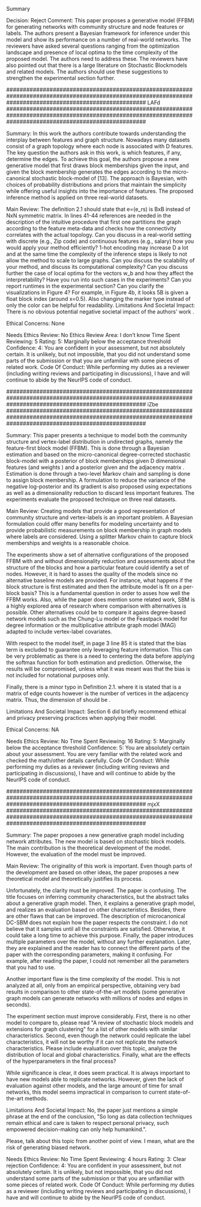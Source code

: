 Summary

Decision: Reject
Comment:
This paper proposes a generative model (FFBM) for generating networks with community structure and node features or labels. The authors present a Bayesian framework for inference under this model and show its performance on a number of real-world networks. The reviewers have asked several questions ranging from the optimization landscape and presence of local optima to the time complexity of the proposed model. The authors need to address these. The reviewers have also pointed out that there is a large literature on Stochastic Blockmodels and related models. The authors should use these suggestions to strengthen the experimental section further.



##########################################################################################################################################################
LAFd
##########################################################################################################################################################

Summary:
In this work the authors contribute towards understanding the interplay between features and graph structure. Nowadays many datasets consist of a graph topology where each node is associated with D features. The key question the authors ask in this work, is which features, if any, determine the edges. To achieve this goal, the authors propose a new generative model that first draws block memberships given the input, and given the block membership generates the edges according to the micro-canonical stochastic block-model of [13]. The approach is Bayesian, with choices of probability distributions and priors that maintain the simplicity while offering useful insights into the importance of features. The proposed inference method is applied on three real-world datasets.

Main Review:
The definition 2.1 should state that e=(e_rs) is BxB instead of NxN symmetric matrix.
In lines 41-44 references are needed in the description of the intuitive procedure that first one partitions the graph according to the feature meta-data and checks how the connectivity correlates with the actual topology.
Can you discuss in a real-world setting with discrete (e.g., Zip code) and continuous features (e.g., salary) how you would apply your method efficiently? 1-hot encoding may increase D a lot and at the same time the complexity of the inference steps is likely to not allow the method to scale to large graphs. Can you discuss the scalability of your method, and discuss its computational complexity?
Can you discuss further the case of local optima for the vectors w_b and how they affect the interpretability? Have you run into such cases in the experiments?
Can you report runtimes in the experimental section?
Can you clarify the visualizations in Figure 4? For example, in Figure 4b, it looks 5B is given a float block index (around x=0.5). Also changing the marker type instead of only the color can be helpful for readability.
Limitations And Societal Impact:
There is no obvious potential negative societal impact of the authors' work .

Ethical Concerns:
None

Needs Ethics Review: No
Ethics Review Area: I don’t know
Time Spent Reviewing: 5
Rating: 5: Marginally below the acceptance threshold
Confidence: 4: You are confident in your assessment, but not absolutely certain. It is unlikely, but not impossible, that you did not understand some parts of the submission or that you are unfamiliar with some pieces of related work.
Code Of Conduct: While performing my duties as a reviewer (including writing reviews and participating in discussions), I have and will continue to abide by the NeurIPS code of conduct.


##########################################################################################################################################################
iZbe
##########################################################################################################################################################


Summary:
This paper presents a technique to model both the community structure and vertex-label distribution in undirected graphs, namely the feature-first block model (FFBM). This is done through a Bayesian estimation and based on the micro-canonical degree-corrected stochastic block-model with a posterior of block memberships  given D dimensional features  (and weights ) and a posterior given  and the adjacency matrix . Estimation is done through a two-level Markov chain and sampling is done to assign block membership. A formulation to reduce the variance of the negative log-posterior  and its gradient is also proposed using expectations as well as a dimensionality reduction to discard less important features. The experiments evaluate the proposed technique on three real datasets.

Main Review:
Creating models that provide a good representation of community structure and vertex-labels is an important problem. A Bayesian formulation could offer many benefits for modeling uncertainty and to provide probabilistic measurements on block membership in graph models where labels are considered. Using a splitter Markov chain to capture block memberships and weights is a reasonable choice.

The experiments show a set of alternative configurations of the proposed FFBM with and without dimensionality reduction and assessments about the structure of the blocks and how a particular feature could identify a set of nodes. However, it is hard to asses the quality of the models since no alternative baseline models are provided. For instance, what happens if the block structure is first estimated and then the attribute model is fit on a per-block basis? This is a fundamental question in order to asses how well the FFBM works. Also, while the paper does mention some related work, SBM is a highly explored area of research where comparison with alternatives is possible. Other alternatives could be to compare it agains degree-based network models such as the Chung-Lu model or the Feastpack model for degree information or the multiplicative attribute graph model (MAG) adapted to include vertex-label covariates.

With respect to the model itself, in page 3 line 85 it is stated that the bias term is excluded to guarantee only leveraging feature information. This can be very problematic as there is a need to centering the data before applying the softmax function for both estimation and prediction. Otherwise, the results will be compromised, unless what it was meant was that the bias is not included for notational purposes only.

Finally, there is a minor typo in Definition 2.1. where it is stated that  is a matrix  of edge counts however  is the number of vertices in the adjacency matrix. Thus, the dimension of  should be .

Limitations And Societal Impact:
Section 6 did briefly recommend ethical and privacy preserving practices when applying their model.

Ethical Concerns:
NA

Needs Ethics Review: No
Time Spent Reviewing: 16
Rating: 5: Marginally below the acceptance threshold
Confidence: 5: You are absolutely certain about your assessment. You are very familiar with the related work and checked the math/other details carefully.
Code Of Conduct: While performing my duties as a reviewer (including writing reviews and participating in discussions), I have and will continue to abide by the NeurIPS code of conduct.


##########################################################################################################################################################
mjxX
##########################################################################################################################################################

Summary:
The paper proposes a new generative graph model including network attributes. The new model is based on stochastic block models. The main contribution is the theoretical development of the model. However, the evaluation of the model must be improved.

Main Review:
The originality of this work is important. Even though parts of the development are based on other ideas, the paper proposes a new theoretical model and theoretically justifies its process.

Unfortunately, the clarity must be improved. The paper is confusing. The title focuses on inferring community characteristics, but the abstract talks about a generative graph model. Then, it explains a generative graph model, and realizes an evaluation based on other characteristics. Besides, there are other flaws that can be improved. The description of microcanonical DC-SBM does not explain how the paper respects the constraint. I do not believe that it samples until all the constraints are satisfied. Otherwise, it could take a long time to achieve this purpose. Finally, the paper introduces multiple parameters over the model, without any further explanation. Later, they are explained and the reader has to connect the different parts of the paper with the corresponding parameters, making it confusing. For example, after reading the paper, I could not remember all the parameters that you had to use.

Another important flaw is the time complexity of the model. This is not analyzed at all, only from an empirical perspective, obtaining very bad results in comparison to other state-of-the-art models (some generative graph models can generate networks with millions of nodes and edges in seconds).

The experiment section must improve considerably. First, there is no other model to compare to, please read "A review of stochastic block models and extensions for graph clustering" for a list of other models with similar characteristics. Second, even though the network could replicate the label characteristics, it will not be worthy if it can not replicate the network characteristics. Please include evaluation over this topic, analyze the distribution of local and global characteristics. Finally, what are the effects of the hyperparameters in the final process?

While significance is clear, it does seem practical. It is always important to have new models able to replicate networks. However, given the lack of evaluation against other models, and the large amount of time for small networks, this model seems impractical in comparison to current state-of-the-art methods.

Limitations And Societal Impact:
No, the paper just mentions a simple phrase at the end of the conclusion, "So long as data collection techniques remain ethical and care is taken to respect personal privacy, such empowered decision-making can only help humankind.".

Please, talk about this topic from another point of view. I mean, what are the risk of generating biased network.

Needs Ethics Review: No
Time Spent Reviewing: 4 hours
Rating: 3: Clear rejection
Confidence: 4: You are confident in your assessment, but not absolutely certain. It is unlikely, but not impossible, that you did not understand some parts of the submission or that you are unfamiliar with some pieces of related work.
Code Of Conduct: While performing my duties as a reviewer (including writing reviews and participating in discussions), I have and will continue to abide by the NeurIPS code of conduct.


